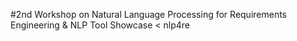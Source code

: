 #2nd Workshop on Natural Language Processing for Requirements Engineering & NLP Tool Showcase &lt; nlp4re
